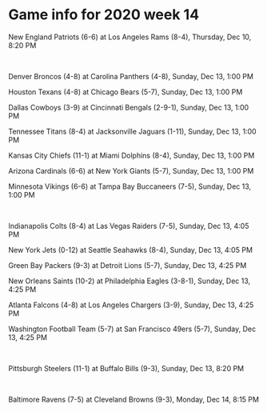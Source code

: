 # Game info for 2020 week 14

New England Patriots (6-6) at Los Angeles Rams (8-4), Thursday, Dec 10, 8:20 PM


<br/>

Denver Broncos (4-8) at Carolina Panthers (4-8), Sunday, Dec 13, 1:00 PM

Houston Texans (4-8) at Chicago Bears (5-7), Sunday, Dec 13, 1:00 PM

Dallas Cowboys (3-9) at Cincinnati Bengals (2-9-1), Sunday, Dec 13, 1:00 PM

Tennessee Titans (8-4) at Jacksonville Jaguars (1-11), Sunday, Dec 13, 1:00 PM

Kansas City Chiefs (11-1) at Miami Dolphins (8-4), Sunday, Dec 13, 1:00 PM

Arizona Cardinals (6-6) at New York Giants (5-7), Sunday, Dec 13, 1:00 PM

Minnesota Vikings (6-6) at Tampa Bay Buccaneers (7-5), Sunday, Dec 13, 1:00 PM


<br/>

Indianapolis Colts (8-4) at Las Vegas Raiders (7-5), Sunday, Dec 13, 4:05 PM

New York Jets (0-12) at Seattle Seahawks (8-4), Sunday, Dec 13, 4:05 PM

Green Bay Packers (9-3) at Detroit Lions (5-7), Sunday, Dec 13, 4:25 PM

New Orleans Saints (10-2) at Philadelphia Eagles (3-8-1), Sunday, Dec 13, 4:25 PM

Atlanta Falcons (4-8) at Los Angeles Chargers (3-9), Sunday, Dec 13, 4:25 PM

Washington Football Team (5-7) at San Francisco 49ers (5-7), Sunday, Dec 13, 4:25 PM


<br/>

Pittsburgh Steelers (11-1) at Buffalo Bills (9-3), Sunday, Dec 13, 8:20 PM


<br/>

Baltimore Ravens (7-5) at Cleveland Browns (9-3), Monday, Dec 14, 8:15 PM

